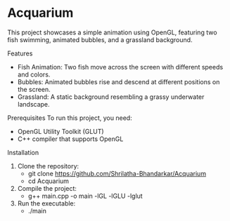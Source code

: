# Acquarium

This project showcases a simple animation using OpenGL, featuring two fish swimming, animated bubbles, and a grassland background.

Features
- Fish Animation: Two fish move across the screen with different speeds and colors.
- Bubbles: Animated bubbles rise and descend at different positions on the screen.
- Grassland: A static background resembling a grassy underwater landscape.
  
Prerequisites
To run this project, you need:
 - OpenGL Utility Toolkit (GLUT)
 - C++ compiler that supports OpenGL

Installation
1) Clone the repository:
   - git clone https://github.com/Shrilatha-Bhandarkar/Acquarium
   - cd Acquarium
2) Compile the project:
   - g++ main.cpp -o main -lGL -lGLU -lglut
3) Run the executable:
   - ./main
